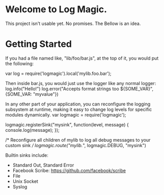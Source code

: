Welcome to Log Magic.
====================

This project isn't usable yet. No promises.  The Bellow is an idea.

Getting Started
====================

If you had a file named like, "lib/foo/bar.js", at the top of it, you would put the following:

  var log = require('logmagic').local('mylib.foo.bar');

Then inside bar.js, you would just use the logger like any normal logger:
  log.info("Hello!")
  log.error("Accepts format strings too ${SOME_VAR}", {SOME_VAR: "myvalue"})

In any other part of your application, you can reconfigure the logging subsystem at runtime,
making it easy to change log levels for specific modules dynamically.
   var logmagic = require('logmagic');

   logmagic.registerSink("mysink", function(level, message) { console.log(message); });

   /* Reconfigure all children of mylib to log all debug messages to your custom sink */
   logmagic.route("mylib.*", logmagic.DEBUG, "mysink")

Builtin sinks include:

* Standard Out, Standard Error
* Facebook Scribe: https://github.com/facebook/scribe
* File
* Unix Socket
* Syslog
